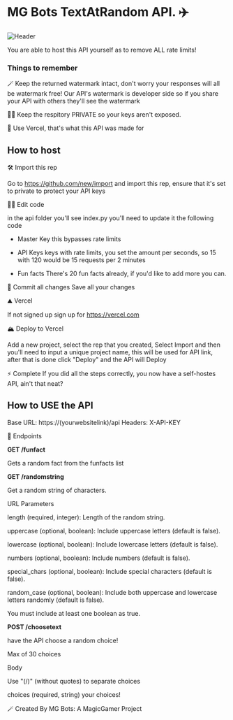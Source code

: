 
# MG Bots TextAtRandom API. ✈️
![Header](https://cdn.imgchest.com/files/l7lxcvbm8p7.png)

You are able to host this API yourself as to remove ALL rate limits!

### Things to remember
🪄 Keep the returned watermark intact, don't worry your responses will all be watermark free! Our API's watermark is developer side so if you share your API with others they'll see the watermark 

🕵️‍♂️ Keep the respitory PRIVATE so your keys aren't exposed.

🍷 Use Vercel, that's what this API was made for 

## How to host

🛠️ Import this rep

Go to https://github.com/new/import and import this rep, ensure that it's set to private to protect your API keys 

👨‍🔧 Edit code

in the api folder you'll see index.py you'll need to update it the following code

- Master Key
this bypasses rate limits 

- API Keys
keys with rate limits, you set the amount per seconds, so 15 with 120 would be 15 requests per 2 minutes 

- Fun facts 
There's 20 fun facts already, if you'd like to add more you can.

💾 Commit all changes
Save all your changes

⛰️ Vercel 

If not signed up sign up for https://vercel.com

🏔️ Deploy to Vercel 

Add a new project, select the rep that you created, Select Import and then you'll need to input a unique project name, this will be used for API link, after that is done click "Deploy" and the API will Deploy

⚡ Complete 
If you did all the steps correctly, you now have a self-hostes API, ain't that neat?

## How to USE the API

Base URL: https://(yourwebsitelink)/api
Headers: X-API-KEY

🚀 Endpoints 

**GET /funfact**

Gets a random fact from the funfacts list 


**GET /randomstring**

Get a random string of characters.

URL Parameters

length (required, integer): Length of the random string.

uppercase (optional, boolean): Include uppercase letters (default is false).

lowercase (optional, boolean): Include lowercase letters (default is false).

numbers (optional, boolean): Include numbers (default is false).

special_chars (optional, boolean): Include special characters (default is false).

random_case (optional, boolean): Include both uppercase and lowercase letters randomly (default is false).

You must include at least one boolean as true.

**POST /choosetext**


have the API choose a random choice!

Max of 30 choices

Body

Use "(/)" (without quotes) to separate choices

choices (required, string) your choices!


🪄 Created By MG Bots: A MagicGamer Project 
